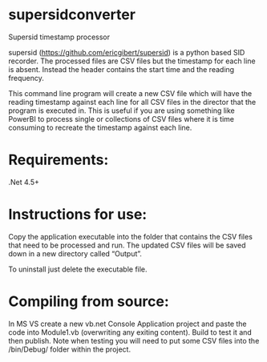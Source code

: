 # supersidconverter
Supersid timestamp processor

supersid (https://github.com/ericgibert/supersid) is a python based SID recorder. The processed files are CSV files but the timestamp for each line is absent. Instead the header contains the start time and the reading frequency.

This command line program will create a new CSV file which will have the reading timestamp against each line for all CSV files in the director that the program is executed in. This is useful if you are using something like PowerBI to process single or collections of CSV files where it is time consuming to recreate the timestamp against each line. 

# Requirements:
.Net 4.5+

# Instructions for use:
Copy the application executable into the folder that contains the CSV files that need to be processed and run. The updated CSV files will be saved down in a new directory called “Output”.

To uninstall just delete the executable file.

# Compiling from source:
In MS VS create a new vb.net Console Application project and paste the code into Module1.vb (overwriting any exiting content). Build to test it and then publish. Note when testing you will need to put some CSV files into the /bin/Debug/ folder within the project.
